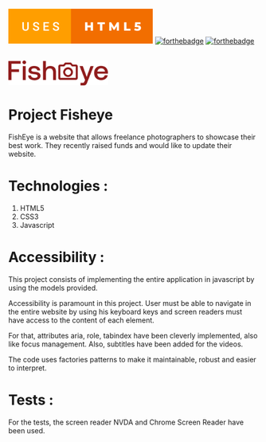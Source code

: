 [![forthebadge](./readme-assets/html5-badge.svg)](https://forthebadge.com)
[![forthebadge](https://forthebadge.com/images/badges/uses-css.svg)](https://forthebadge.com)
[![forthebadge](https://forthebadge.com/images/badges/made-with-javascript.svg)](https://forthebadge.com)

<br/>

<div id="header" align="left">
  <img src="./readme-assets/fisheye-logo.png" width="200"/>
</div>

# Project Fisheye

FishEye is a website that allows freelance photographers to showcase their best work. They recently raised funds and would like to update their website.

# Technologies :

1. HTML5
2. CSS3
3. Javascript

# Accessibility :

This project consists of implementing the entire application in javascript by using the models provided.

Accessibility is paramount in this project. User must be able to navigate in the entire website by using his keyboard keys and screen readers must have access to the content of each element.

For that, attributes aria, role, tabindex have been cleverly implemented, also like focus management.
Also, subtitles have been added for the videos.

The code uses factories patterns to make it maintainable, robust and easier to interpret.

# Tests :

For the tests, the screen reader NVDA and Chrome Screen Reader have been used.
